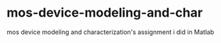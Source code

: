 # mos-device-modeling-and-char
mos device modeling and characterization's assignment i did in Matlab
